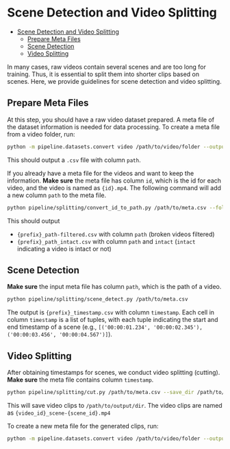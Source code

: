 # Scene Detection and Video Splitting

- [Scene Detection and Video Splitting](#scene-detection-and-video-splitting)
    - [Prepare Meta Files](#prepare-meta-files)
    - [Scene Detection](#scene-detection)
    - [Video Splitting](#video-splitting)

In many cases, raw videos contain several scenes and are
too long for training. Thus, it is essential to split them
into shorter
clips based on scenes. 
Here, we provide guidelines for scene detection and video splitting.

## Prepare Meta Files
At this step, you should have a raw video dataset prepared.
A meta file of the dataset information is needed for 
data processing. To create a meta file from a video folder, run:

```bash
python -m pipeline.datasets.convert video /path/to/video/folder --output /path/to/save/meta.csv
```
This should output a `.csv` file with column `path`.

If you already have a meta file for the videos and want to keep the information.
**Make sure** the meta file has column `id`, which is the 
id for each video, and the video is named as `{id}.mp4`.
The following command will add a new column `path` to the 
meta file.

```bash
python pipeline/splitting/convert_id_to_path.py /path/to/meta.csv --folder_path /path/to/video/folder
```
This should output
- `{prefix}_path-filtered.csv` with column `path` (broken videos filtered)
- `{prefix}_path_intact.csv` with column `path` and `intact` (`intact` indicating a video is intact or not)


## Scene Detection

**Make sure** the input meta file has column `path`, which is the path of a video.

```bash
python pipeline/splitting/scene_detect.py /path/to/meta.csv
```
The output is `{prefix}_timestamp.csv` with column `timestamp`. Each cell in column `timestamp` is a list of tuples,
with each tuple indicating the start and end timestamp of a scene
(e.g., `[('00:00:01.234', '00:00:02.345'), ('00:00:03.456', '00:00:04.567')]`).

## Video Splitting
After obtaining timestamps for scenes, we conduct video splitting (cutting).
**Make sure** the meta file contains column `timestamp`.

```bash
python pipeline/splitting/cut.py /path/to/meta.csv --save_dir /path/to/output/dir
```

This will save video clips to `/path/to/output/dir`. The video clips are named as `{video_id}_scene-{scene_id}.mp4`

To create a new meta file for the generated clips, run:
```bash
python -m pipeline.datasets.convert video /path/to/video/folder --output /path/to/save/meta.csv
```
